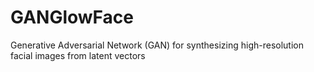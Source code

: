 # GANGlowFace
Generative Adversarial Network (GAN) for synthesizing high-resolution facial images from latent vectors
